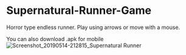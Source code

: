 # Supernatural-Runner-Game
Horror type endless runner. Play using arrows or move with a mouse.

You can also download .apk for mobile
![Screenshot_20190514-212815_Supernatural Runner](https://user-images.githubusercontent.com/38262565/60202178-54d8b180-984a-11e9-8c1d-e6d8207652c1.jpg)
